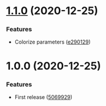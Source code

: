 # [1.1.0](https://github.com/unlight/prisma-query-log/compare/v1.0.0...v1.1.0) (2020-12-25)


### Features

* Colorize parameters ([e290129](https://github.com/unlight/prisma-query-log/commit/e2901293b69366036aa9eb6829f9497a33b2c7c4))

# 1.0.0 (2020-12-25)


### Features

* First release ([5069929](https://github.com/unlight/prisma-query-log/commit/506992996116cdd45bcd2416362edc1ef1810a99))
